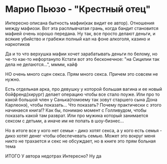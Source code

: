 # Марио Пьюзо - "Крестный отец"

Интересно описана бытность мафии(как видит ее автор).
Отношения между мафиози.
Вот эта расплывчатая грань, когда бандит становится мафией очень хорошо передана.
Ну так, все просто делают деньги, и всякие убийство и грабежи полный кал на фоне алкоголя, казино и наркотиков

Да и то что верхушка мафии хочет зарабатывать деньги по белому, но че-то как-то нефортануло
Кстати вот это бесконечное: "на Сицилии так дела не делаются...", мммм, кайф

НО очень много сцен секса. Прям много секса.
Причем это совсем не нужно.

Есть отдельная арка, про девушку у которой большая вагина и ее новый бойфренд(хирург) делает операцию чтобы все стало поуже.
Или про то какой большой член у Санька(помоему так зовут старшего сына Дона Карлеонэ), чтобы показать... Что показать? Почему практически с этого начинаеся книга!?
Как бы, понимаю момент с Голливудом, чтобы показать какой там разврат. Или про мужика который занимается сексом с детьми, а иначе им не попать в шоу-бизнес...

Но в итоге все у кого нет семьи - дико хотят секса, а у кого есть семья - дико хотят денег чтобы обеспечевать семью.
Может это вокруг меня никто не трахается и секс не обсуждает, но в книге это прям больная тема

ИТОГО
У автора недотрах
Интересно? Ну да

